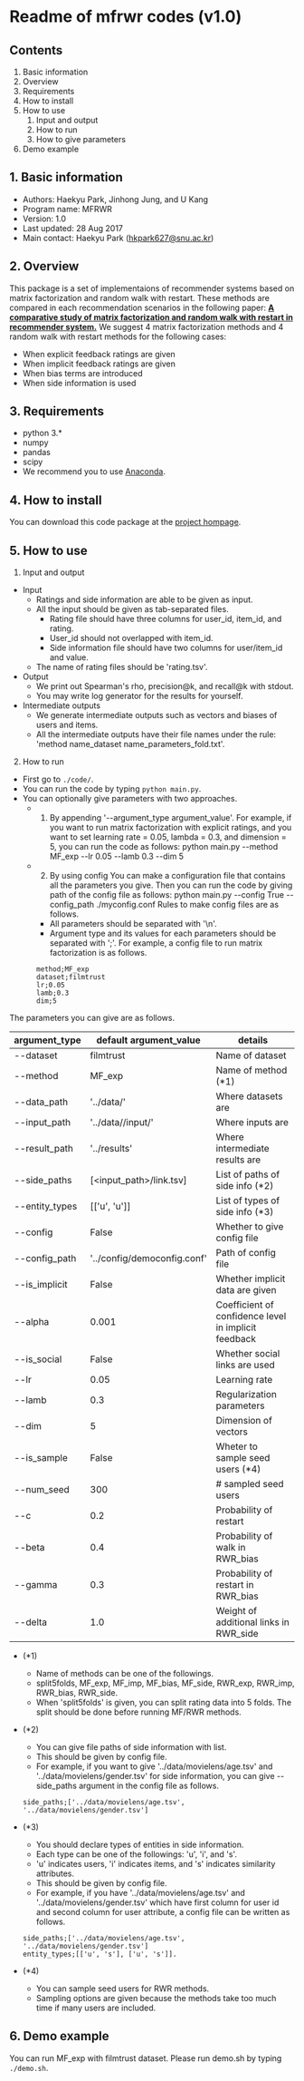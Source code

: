 
# Readme of mfrwr codes (v1.0)


## Contents

1. Basic information
2. Overview
3. Requirements
4. How to install
5. How to use
	1) Input and output
	2) How to run
	3) How to give parameters
6. Demo example

## 1. Basic information

- Authors: Haekyu Park, Jinhong Jung, and U Kang
- Program name: MFRWR
- Version: 1.0
- Last updated: 28 Aug 2017
- Main contact: Haekyu Park (hkpark627@snu.ac.kr)

## 2. Overview

This package is a set of implementaions of recommender systems based on matrix factorization and random walk with restart.
These methods are compared in each recommendation scenarios in the following paper: [**A comparative study of matrix factorization and random walk with restart in recommender system.**](https://datalab.snu.ac.kr/mfrwr/resources/mfrwr.pdf)
We suggest 4 matrix factorization methods and 4 random walk with restart methods for the following cases:
- When explicit feedback ratings are given
- When implicit feedback ratings are given
- When bias terms are introduced
- When side information is used

## 3. Requirements

- python 3.*
- numpy
- pandas
- scipy
- We recommend you to use [Anaconda](https://www.continuum.io/downloads).

## 4. How to install
You can download this code package at the [project hompage](https://datalab.snu.ac.kr/mfrwr).


## 5. How to use
1) Input and output
- Input
    - Ratings and side information are able to be given as input.
    - All the input should be given as tab-separated files.
        - Rating file should have three columns for user_id, item_id, and rating.
        - User_id should not overlapped with item_id.
        - Side information file should have two columns for user/item_id and value.
    - The name of rating files should be 'rating.tsv'.
- Output
    - We print out Spearman's rho, precision@k, and recall@k with stdout.
    - You may write log generator for the results for yourself.
- Intermediate outputs
    - We generate intermediate outputs such as vectors and biases of users and items.
    - All the intermediate outputs have their file names under the rule: 'method name_dataset name_parameters_fold.txt'.
        
2) How to run
- First go to `./code/`.
- You can run the code by typing `python main.py`.
- You can optionally give parameters with two approaches.
	* 1) By appending '--argument_type argument_value'.
	For example, if you want to run matrix factorization with explicit ratings, and you want to set learning rate = 0.05, lambda = 0.3, and dimension = 5, 
	you can run the code as follows:
	python main.py --method MF_exp --lr 0.05 --lamb 0.3 --dim 5

	* 2) By using config
	You can make a configuration file that contains all the parameters you give.
	Then you can run the code by giving path of the config file as follows: 
	python main.py --config True --config_path ./myconfig.conf
	Rules to make config files are as follows.
		- All parameters should be separated with '\n'.
		- Argument type and its values for each parameters should be separated with ';'.
	For example, a config file to run matrix factorization is as follows.
		```
		method;MF_exp
		dataset;filmtrust
		lr;0.05
		lamb;0.3
		dim;5
		```

The parameters you can give are as follows.

| argument_type	|	default argument_value		|	details       			|
|---| ---| ---|
|--dataset 	| filmtrust				| Name of dataset			|
|--method 	| MF_exp				| Name of method (*1)			|
|--data_path	| '../data/'				| Where datasets are			|
|--input_path	| '../data/<dataset>/input/'		| Where inputs are			|
|--result_path	| '../results'				| Where intermediate results are	|
|--side_paths	| [<input_path>/link.tsv]		| List of paths of side info (*2)	|
|--entity_types	| [['u', 'u']]				| List of types of side info (*3)	|
|--config 	| False					| Whether to give config file		|
|--config_path	| '../config/democonfig.conf'		| Path of config file			|
|--is_implicit	| False					| Whether implicit data are given	|
|--alpha	| 0.001					| Coefficient of confidence level in implicit feedback|
|--is_social	| False					| Whether social links are used		|
|--lr 		| 0.05					| Learning rate				|
|--lamb 	| 0.3					| Regularization parameters		|
|--dim 		| 5					| Dimension of vectors			|
|--is_sample	| False					| Wheter to sample seed users (*4) 	|
|--num_seed	| 300					| # sampled seed users			|
|--c 		| 0.2					| Probability of restart		|
|--beta		| 0.4					| Probability of walk in RWR_bias	|
|--gamma	| 0.3					| Probability of restart in RWR_bias	|
|--delta	| 1.0					| Weight of additional links in RWR_side| 

  

- (*1) 
    - Name of methods can be one of the followings.
	- split5folds, MF_exp, MF_imp, MF_bias, MF_side, RWR_exp, RWR_imp, RWR_bias, RWR_side.
	- When 'split5folds' is given, you can split rating data into 5 folds.
	The split should be done before running MF/RWR methods.

- (*2)
    - You can give file paths of side information with list.
	- This should be given by config file.
	- For example, if you want to give '../data/movielens/age.tsv' and '../data/movielens/gender.tsv' for side information, you can give --side_paths argument in the config file as follows.
	```
	side_paths;['../data/movielens/age.tsv', '../data/movielens/gender.tsv']
	```

- (*3)
    - You should declare types of entities in side information.
	- Each type can be one of the followings: 'u', 'i', and 's'.
	- 'u' indicates users, 'i' indicates items, and 's' indicates similarity attributes.
	- This should be given by config file.
	- For example, if you have '../data/movielens/age.tsv' and '../data/movielens/gender.tsv' which have first column for user id and second column for user attribute, a config file can be written as follows.
	```
	side_paths;['../data/movielens/age.tsv', '../data/movielens/gender.tsv']
	entity_types;[['u', 's'], ['u', 's']].
	```

- (*4)
    - You can sample seed users for RWR methods.
	- Sampling options are given because the methods take too much time if many users are included.



## 6. Demo example
You can run MF_exp with filmtrust dataset.
Please run demo.sh by typing `./demo.sh`.
